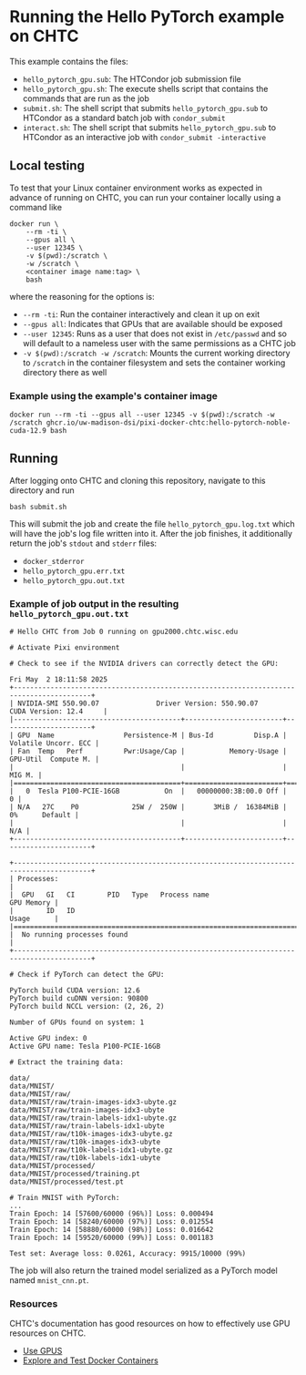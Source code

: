 # Running the Hello PyTorch example on CHTC

This example contains the files:

* `hello_pytorch_gpu.sub`: The HTCondor job submission file
* `hello_pytorch_gpu.sh`: The execute shells script that contains the commands that are run as the job
* `submit.sh`: The shell script that submits `hello_pytorch_gpu.sub` to HTCondor as a standard batch job with `condor_submit`
* `interact.sh`: The shell script that submits `hello_pytorch_gpu.sub` to HTCondor as an interactive job with `condor_submit -interactive`

## Local testing

To test that your Linux container environment works as expected in advance of running on CHTC, you can run your container locally using a command like

```
docker run \
    --rm -ti \
    --gpus all \
    --user 12345 \
    -v $(pwd):/scratch \
    -w /scratch \
    <container image name:tag> \
    bash
```

where the reasoning for the options is:

* `--rm -ti`: Run the container interactively and clean it up on exit
* `--gpus all`: Indicates that GPUs that are available should be exposed
* `--user 12345`: Runs as a user that does not exist in `/etc/passwd` and so will default to a nameless user with the same permissions as a CHTC job
* `-v $(pwd):/scratch -w /scratch`: Mounts the current working directory to `/scratch` in the container filesystem and sets the container working directory there as well

### Example using the example's container image

```
docker run --rm -ti --gpus all --user 12345 -v $(pwd):/scratch -w /scratch ghcr.io/uw-madison-dsi/pixi-docker-chtc:hello-pytorch-noble-cuda-12.9 bash
```

## Running

After logging onto CHTC and cloning this repository, navigate to this directory and run

```
bash submit.sh
```

This will submit the job and create the file `hello_pytorch_gpu.log.txt` which will have the job's log file written into it.
After the job finishes, it additionally return the job's `stdout` and `stderr` files:

* `docker_stderror`
* `hello_pytorch_gpu.err.txt`
* `hello_pytorch_gpu.out.txt`

### Example of job output in the resulting `hello_pytorch_gpu.out.txt`

```
# Hello CHTC from Job 0 running on gpu2000.chtc.wisc.edu

# Activate Pixi environment

# Check to see if the NVIDIA drivers can correctly detect the GPU:

Fri May  2 18:11:58 2025
+-----------------------------------------------------------------------------------------+
| NVIDIA-SMI 550.90.07              Driver Version: 550.90.07      CUDA Version: 12.4     |
|-----------------------------------------+------------------------+----------------------+
| GPU  Name                 Persistence-M | Bus-Id          Disp.A | Volatile Uncorr. ECC |
| Fan  Temp   Perf          Pwr:Usage/Cap |           Memory-Usage | GPU-Util  Compute M. |
|                                         |                        |               MIG M. |
|=========================================+========================+======================|
|   0  Tesla P100-PCIE-16GB           On  |   00000000:3B:00.0 Off |                    0 |
| N/A   27C    P0             25W /  250W |       3MiB /  16384MiB |      0%      Default |
|                                         |                        |                  N/A |
+-----------------------------------------+------------------------+----------------------+

+-----------------------------------------------------------------------------------------+
| Processes:                                                                              |
|  GPU   GI   CI        PID   Type   Process name                              GPU Memory |
|        ID   ID                                                               Usage      |
|=========================================================================================|
|  No running processes found                                                             |
+-----------------------------------------------------------------------------------------+

# Check if PyTorch can detect the GPU:

PyTorch build CUDA version: 12.6
PyTorch build cuDNN version: 90800
PyTorch build NCCL version: (2, 26, 2)

Number of GPUs found on system: 1

Active GPU index: 0
Active GPU name: Tesla P100-PCIE-16GB

# Extract the training data:

data/
data/MNIST/
data/MNIST/raw/
data/MNIST/raw/train-images-idx3-ubyte.gz
data/MNIST/raw/train-images-idx3-ubyte
data/MNIST/raw/train-labels-idx1-ubyte.gz
data/MNIST/raw/train-labels-idx1-ubyte
data/MNIST/raw/t10k-images-idx3-ubyte.gz
data/MNIST/raw/t10k-images-idx3-ubyte
data/MNIST/raw/t10k-labels-idx1-ubyte.gz
data/MNIST/raw/t10k-labels-idx1-ubyte
data/MNIST/processed/
data/MNIST/processed/training.pt
data/MNIST/processed/test.pt

# Train MNIST with PyTorch:
...
Train Epoch: 14 [57600/60000 (96%)]	Loss: 0.000494
Train Epoch: 14 [58240/60000 (97%)]	Loss: 0.012554
Train Epoch: 14 [58880/60000 (98%)]	Loss: 0.016642
Train Epoch: 14 [59520/60000 (99%)]	Loss: 0.001183

Test set: Average loss: 0.0261, Accuracy: 9915/10000 (99%)

```

The job will also return the trained model serialized as a PyTorch model named `mnist_cnn.pt`.

### Resources

CHTC's documentation has good resources on how to effectively use GPU resources on CHTC.

* [Use GPUS](https://chtc.cs.wisc.edu/uw-research-computing/gpu-jobs)
* [Explore and Test Docker Containers
](https://chtc.cs.wisc.edu/uw-research-computing/docker-test.html)
